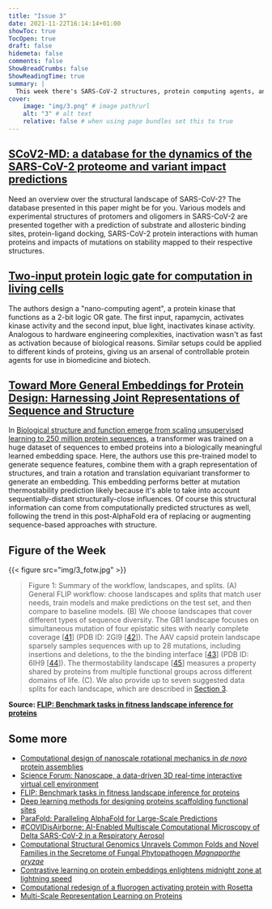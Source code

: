 ```yaml
---
title: "Issue 3"
date: 2021-11-22T16:14:14+01:00
showToc: true
TocOpen: true
draft: false
hidemeta: false
comments: false
ShowBreadCrumbs: false
ShowReadingTime: true
summary: |
  This week there's SARS-CoV-2 structures, protein computing agents, and sequence-structure embeddings.
cover:
    image: "img/3.png" # image path/url
    alt: "3" # alt text
    relative: false # when using page bundles set this to true
---
```



## [SCoV2-MD: a database for the dynamics of the SARS-CoV-2 proteome and variant impact predictions](https://doi.org/10.1093/nar/gkab977)
Need an overview over the structural landscape of SARS-CoV-2? The database presented in this paper might be for you.  Various models and experimental structures of protomers and oligomers in SARS-CoV-2 are presented together with a prediction of substrate and allosteric binding sites, protein-ligand docking, SARS-CoV-2 protein interactions with human proteins and impacts of mutations on stability mapped to their respective structures.

## [Two-input protein logic gate for computation in living cells](https://doi.org/10.1038/s41467-021-26937-x)
The authors design a "nano-computing agent", a protein kinase that functions as a 2-bit logic OR gate. The first input, rapamycin, activates kinase activity and the second input, blue light, inactivates kinase activity. Analogous to hardware engineering complexities, inactivation wasn't as fast as activation because of biological reasons. Similar setups could be applied to different kinds of proteins, giving us an arsenal of controllable protein agents for use in biomedicine and biotech.

## [Toward More General Embeddings for Protein Design: Harnessing Joint Representations of Sequence and Structure](https://doi.org/10.1101/2021.09.01.458592)
In [Biological structure and function emerge from scaling unsupervised learning to 250 million protein sequences](https://www.pnas.org/content/118/15/e2016239118), a transformer was trained on a huge dataset of sequences to embed proteins into a biologically meaningful learned embedding space. Here, the authors use this pre-trained model to generate sequence features, combine them with a graph representation of structures, and train a rotation and translation equivariant transformer to generate an embedding. This embedding performs better at mutation thermostability prediction likely because it's able to take into account sequentially-distant structurally-close influences. Of course this structural information can come from computationally predicted structures as well, following the trend in this post-AlphaFold era of replacing or augmenting sequence-based approaches with structure.


## Figure of the Week

{{< figure src="img/3_fotw.jpg" >}}
> Figure 1: Summary of the workflow, landscapes, and splits. (A) General FLIP workflow: choose landscapes and splits that match user needs, train models and make predictions on the test set, and then compare to baseline models. (B) We choose landscapes that cover different types of sequence diversity. The GB1 landscape focuses on simultaneous mutation of four epistatic sites with nearly complete coverage [[41](https://www.biorxiv.org/content/10.1101/2021.11.09.467890v1.full#ref-41)] (PDB ID: 2GI9 [[42](https://www.biorxiv.org/content/10.1101/2021.11.09.467890v1.full#ref-42)]). The AAV capsid protein landscape sparsely samples sequences with up to 28 mutations, including insertions and deletions, to the the binding interface [[43](https://www.biorxiv.org/content/10.1101/2021.11.09.467890v1.full#ref-43)] (PDB ID: 6IH9 [[44](https://www.biorxiv.org/content/10.1101/2021.11.09.467890v1.full#ref-44)]). The thermostability landscape [[45](https://www.biorxiv.org/content/10.1101/2021.11.09.467890v1.full#ref-45)] measures a property shared by proteins from multiple functional groups across different domains of life. (C). We also provide up to seven suggested data splits for each landscape, which are described in [Section 3](https://www.biorxiv.org/content/10.1101/2021.11.09.467890v1.full#sec-3).

**Source: [FLIP: Benchmark tasks in fitness landscape inference for proteins](https://doi.org/10.1101/2021.11.09.467890)**

## Some more
-  [Computational design of nanoscale rotational mechanics in _de novo_ protein assemblies](https://doi.org/10.1101/2021.11.11.468255)
-  [Science Forum: Nanoscape, a data-driven 3D real-time interactive virtual cell environment](https://doi.org/10.7554/eLife.64047)
-  [FLIP: Benchmark tasks in fitness landscape inference for proteins](https://doi.org/10.1101/2021.11.09.467890)
-  [Deep learning methods for designing proteins scaffolding functional sites](https://doi.org/10.1101/2021.11.10.468128)
-  [ParaFold: Paralleling AlphaFold for Large-Scale Predictions](https://arxiv.org/pdf/2111.06340.pdf)
-  [#COVIDisAirborne: AI-Enabled Multiscale Computational Microscopy of Delta SARS-CoV-2 in a Respiratory Aerosol](https://doi.org/10.1101/2021.11.12.468428)
-  [Computational Structural Genomics Unravels Common Folds and Novel Families in the Secretome of Fungal Phytopathogen _Magnaporthe oryzae_](https://doi.org/10.1094/MPMI-03-21-0071-R)
-  [Contrastive learning on protein embeddings enlightens midnight zone at lightning speed](https://doi.org/10.1101/2021.11.14.468528)
-  [Computational redesign of a fluorogen activating protein with Rosetta](https://doi.org/10.1371/journal.pcbi.1009555)
-  [Multi-Scale Representation Learning on Proteins](https://openreview.net/forum?id=-xEk43f_EO6)